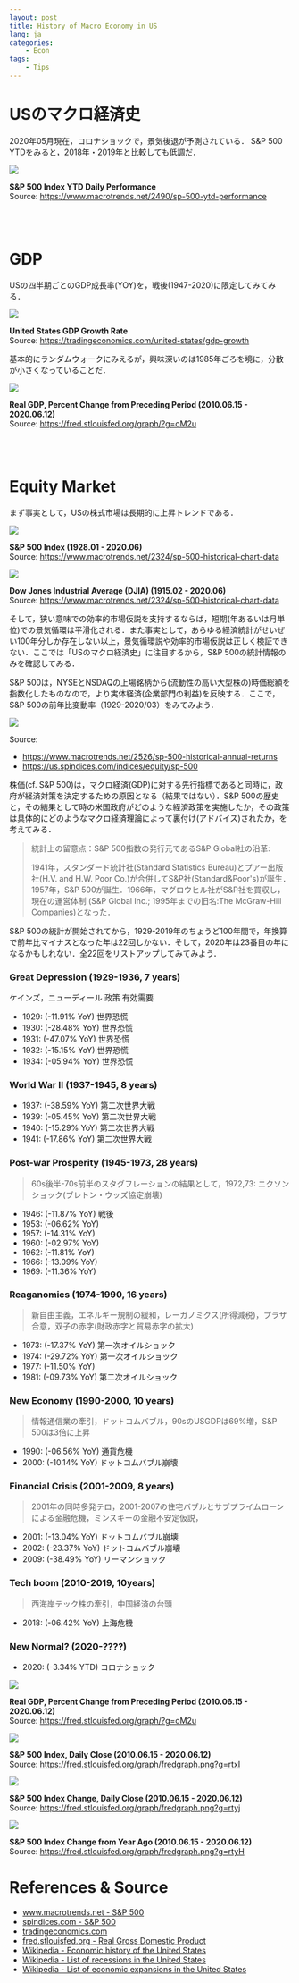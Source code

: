 ```yaml
---
layout: post
title: History of Macro Economy in US
lang: ja
categories:
    - Econ
tags:
    - Tips
---
```


# USのマクロ経済史

2020年05月現在，コロナショックで，景気後退が予測されている．
S&P 500 YTDをみると，2018年・2019年と比較しても低調だ．

<img src="{{ site.baseurl }}/assets/img/post/sp-500-ytd-performance-2020-06-12-macrotrends.png">

**S&P 500 Index YTD Daily Performance** <br>
Source: https://www.macrotrends.net/2490/sp-500-ytd-performance


<br>
<br>

# GDP

USの四半期ごとのGDP成長率(YOY)を，戦後(1947-2020)に限定してみてみる．

<img src="{{site.baseurl}}/assets/img/post/USGDP1947-2020.png">


**United States GDP Growth Rate** <br>
Source: https://tradingeconomics.com/united-states/gdp-growth

基本的にランダムウォークにみえるが，興味深いのは1985年ごろを境に，分散が小さくなっていることだ．


<img src="https://fred.stlouisfed.org/graph/fredgraph.png?g=qPxn">

**Real GDP, Percent Change from Preceding Period (2010.06.15 - 2020.06.12)** <br>
Source: https://fred.stlouisfed.org/graph/?g=oM2u

<br>
<br>

# Equity Market

まず事実として，USの株式市場は長期的に上昇トレンドである．

<img src="{{ site.baseurl }}/assets/img/post/sp-500-historical-chart-data-2020-06-12-macrotrends.png">

**S&P 500 Index (1928.01 - 2020.06)** <br>
Source: https://www.macrotrends.net/2324/sp-500-historical-chart-data

<img src="{{ site.baseurl }}/assets/img/post/dow-jones-100-year-historical-chart-2020-06-12-macrotrends.png">

**Dow Jones Industrial Average (DJIA) (1915.02 - 2020.06)** <br>
Source: https://www.macrotrends.net/2324/sp-500-historical-chart-data

そして，狭い意味での効率的市場仮説を支持するならば，短期(年あるいは月単位)での景気循環は平滑化される．また事実として，あらゆる経済統計がせいぜい100年分しか存在しない以上，景気循環説や効率的市場仮説は正しく検証できない．ここでは「USのマクロ経済史」に注目するから，S&P 500の統計情報のみを確認してみる．

S&P 500は，NYSEとNSDAQの上場銘柄から(流動性の高い大型株の)時価総額を指数化したものなので，より実体経済(企業部門の利益)を反映する．ここで，S&P 500の前年比変動率（1929-2020/03）をみてみよう．

<img src="{{ site.baseurl }}/assets/img/post/SP500HistoricalAnnualReturns1928-2020.png">

Source:

- https://www.macrotrends.net/2526/sp-500-historical-annual-returns
- https://us.spindices.com/indices/equity/sp-500

株価(cf. S&P 500)は，マクロ経済(GDP)に対する先行指標であると同時に，政府が経済対策を決定するための原因となる（結果ではない）．S&P 500の歴史と，その結果として時の米国政府がどのような経済政策を実施したか，その政策は具体的にどのようなマクロ経済理論によって裏付け(アドバイス)されたか，を考えてみる．



> 統計上の留意点：S&P 500指数の発行元であるS&P Global社の沿革:
>
> 1941年，スタンダード統計社(Standard Statistics Bureau)とプアー出版社(H.V. and H.W. Poor Co.)が合併してS&P社(Standard&Poor's)が誕生．1957年，S&P 500が誕生．1966年，マグロウヒル社がS&P社を買収し，現在の運営体制 (S&P Global Inc.;  1995年までの旧名:The McGraw-Hill Companies)となった．



S&P 500の統計が開始されてから，1929-2019年のちょうど100年間で，年換算で前年比マイナスとなった年は22回しかない．そして，2020年は23番目の年になるかもしれない．全22回をリストアップしてみてみよう．



### Great Depression (1929-1936, 7 years)

ケインズ，ニューディール 政策 有効需要

- 1929: (-11.91% YoY) 世界恐慌
- 1930: (-28.48% YoY) 世界恐慌
- 1931: (-47.07% YoY) 世界恐慌
- 1932: (-15.15% YoY) 世界恐慌
- 1934: (-05.94% YoY) 世界恐慌

### World War Ⅱ (1937-1945, 8 years)

- 1937: (-38.59% YoY) 第二次世界大戦
- 1939: (-05.45% YoY) 第二次世界大戦
- 1940: (-15.29% YoY) 第二次世界大戦
- 1941: (-17.86% YoY) 第二次世界大戦

### Post-war Prosperity (1945-1973, 28 years)

>  60s後半-70s前半のスタグフレーションの結果として，1972,73: ニクソンショック(ブレトン・ウッズ協定崩壊)

- 1946: (-11.87% YoY) 戦後
- 1953: (-06.62% YoY) 
- 1957: (-14.31% YoY) 
- 1960: (-02.97% YoY) 
- 1962: (-11.81% YoY) 
- 1966: (-13.09% YoY) 
- 1969: (-11.36% YoY) 

### Reaganomics (1974-1990, 16 years)

> 新自由主義，エネルギー規制の緩和，レーガノミクス(所得減税)，プラザ合意，双子の赤字(財政赤字と貿易赤字の拡大)

- 1973: (-17.37% YoY) 第一次オイルショック
- 1974: (-29.72% YoY) 第一次オイルショック
- 1977: (-11.50% YoY) 
- 1981: (-09.73% YoY) 第二次オイルショック

### New Economy (1990-2000, 10 years)

>   情報通信業の牽引，ドットコムバブル，90sのUSGDPは69%増，S&P 500は3倍に上昇

- 1990: (-06.56%  YoY) 通貨危機
- 2000: (-10.14% YoY) ドットコムバブル崩壊

### Financial Crisis (2001-2009, 8 years)

> 2001年の同時多発テロ，2001-2007の住宅バブルとサブプライムローンによる金融危機，ミンスキーの金融不安定仮説，

- 2001: (-13.04% YoY) ドットコムバブル崩壊
- 2002: (-23.37% YoY) ドットコムバブル崩壊
- 2009: (-38.49% YoY) リーマンショック

### Tech boom (2010-2019, 10years)

> 西海岸テック株の牽引，中国経済の台頭

- 2018: (-06.42% YoY) 上海危機

### New Normal? (2020-????)

- 2020: (-3.34% YTD) コロナショック



<img src="https://fred.stlouisfed.org/graph/fredgraph.png?g=qPxn">

**Real GDP, Percent Change from Preceding Period (2010.06.15 - 2020.06.12)** <br>
Source: https://fred.stlouisfed.org/graph/?g=oM2u


<img src="https://fred.stlouisfed.org/graph/fredgraph.png?g=rtxI">

**S&P 500 Index, Daily Close (2010.06.15 - 2020.06.12)** <br>
Source: https://fred.stlouisfed.org/graph/fredgraph.png?g=rtxI

<img src="https://fred.stlouisfed.org/graph/fredgraph.png?g=rtyj">


**S&P 500 Index Change, Daily Close (2010.06.15 - 2020.06.12)** <br>
Source: https://fred.stlouisfed.org/graph/fredgraph.png?g=rtyj

<img src="https://fred.stlouisfed.org/graph/fredgraph.png?g=rtyH">

**S&P 500 Index Change from Year Ago (2010.06.15 - 2020.06.12)** <br>
Source: https://fred.stlouisfed.org/graph/fredgraph.png?g=rtyH





# References & Source

- [www.macrotrends.net - S&P 500](https://www.macrotrends.net/2526/sp-500-historical-annual-returns)
- [spindices.com - S&P 500](https://us.spindices.com/indices/equity/sp-500)
- [tradingeconomics.com](https://tradingeconomics.com/united-states/gdp-growth)
- [fred.stlouisfed.org - Real Gross Domestic Product](https://fred.stlouisfed.org/graph/?g=oM2u)
- [Wikipedia - Economic history of the United States](https://en.wikipedia.org/wiki/Economic_history_of_the_United_States)
- [Wikipedia - List of recessions in the United States](https://en.wikipedia.org/wiki/List_of_recessions_in_the_United_States)
- [Wikipedia - List of economic expansions in the United States](https://en.wikipedia.org/wiki/List_of_economic_expansions_in_the_United_States)

